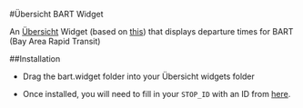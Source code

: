 #Übersicht BART Widget

An [Übersicht](http://tracesof.net/uebersicht) Widget (based on [this](https://github.com/joshuaswilcox/mbta-widget)) that displays departure times for BART (Bay Area Rapid Transit)

##Installation

* Drag the bart.widget folder into your Übersicht widgets folder

* Once installed, you will need to fill in your `STOP_ID` with an ID from [here](http://api.bart.gov/docs/overview/abbrev.aspx).
